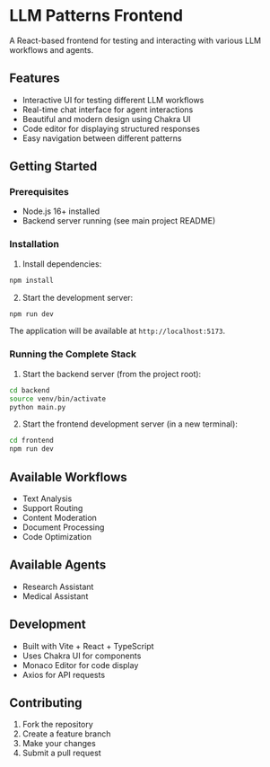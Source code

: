 # LLM Patterns Frontend

A React-based frontend for testing and interacting with various LLM workflows and agents.

## Features

- Interactive UI for testing different LLM workflows
- Real-time chat interface for agent interactions
- Beautiful and modern design using Chakra UI
- Code editor for displaying structured responses
- Easy navigation between different patterns

## Getting Started

### Prerequisites

- Node.js 16+ installed
- Backend server running (see main project README)

### Installation

1. Install dependencies:

```bash
npm install
```

2. Start the development server:

```bash
npm run dev
```

The application will be available at `http://localhost:5173`.

### Running the Complete Stack

1. Start the backend server (from the project root):

```bash
cd backend
source venv/bin/activate
python main.py
```

2. Start the frontend development server (in a new terminal):

```bash
cd frontend
npm run dev
```

## Available Workflows

- Text Analysis
- Support Routing
- Content Moderation
- Document Processing
- Code Optimization

## Available Agents

- Research Assistant
- Medical Assistant

## Development

- Built with Vite + React + TypeScript
- Uses Chakra UI for components
- Monaco Editor for code display
- Axios for API requests

## Contributing

1. Fork the repository
2. Create a feature branch
3. Make your changes
4. Submit a pull request
